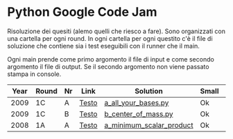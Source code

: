 # Python Google Code Jam

Risoluzione dei quesiti (alemo quelli che riesco a fare). Sono
organizzati con una cartella per ogni round. In ogni cartella per ogni 
questito c'è il file di soluzione che contiene sia i test eseguibili
con il runner che il main.

Ogni main prende come primo argomento il file di input e come secondo
argomento il file di output. Se il secondo argomento non viene passato
stampa in console.


| Year   | Round  | Nr  | Link                                                                    |  Solution                                               |  Small  |  Large  |
|--------|--------|-----|-------------------------------------------------------------------------|---------------------------------------------------------|---------|---------|
| 2009   | 1C     | A   | [Testo](https://code.google.com/codejam/contest/189252/dashboard#s=p0)  | [a_all_your_bases.py](2009_Round1C/a_all_your_bases.py) |  Ok     |  Ok     |
| 2009   | 1C     | B   | [Testo](https://code.google.com/codejam/contest/189252/dashboard#s=p1)  | [b_center_of_mass.py](2009_Round1C/b_center_of_mass.py) |  Ok     |  Ok     |
| 2008   | 1A     | A   | [Testo](https://code.google.com/codejam/contest/32016/dashboard#s=p0)   | [a_minimum_scalar_product](2008_Round1A/a_minimum_scalar_product.py) |  Ok     |  Ko     |
